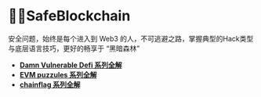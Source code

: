 # 👷‍♂️SafeBlockchain

安全问题，始终是每个进入到 Web3 的人，不可逃避之路，掌握典型的Hack类型与底层语言技巧，更好的畅享于 “黑暗森林”

+ **[Damn Vulnerable Defi 系列全解](./DamnVulnerableDefi)**
+ **[EVM puzzules 系列全解](./EVM_Puzzles)**
+ **[chainflag 系列全解](./Chainflag)**

